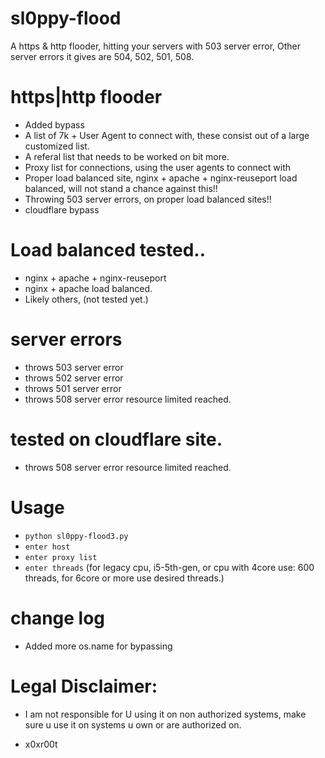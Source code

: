 # sl0ppy-flood
A https & http flooder, hitting your servers with 503 server error, Other server errors it gives are 504, 502, 501, 508.

# https|http flooder
* Added bypass
* A list of 7k + User Agent to connect with, these consist out of a large customized list. 
* A referal list that needs to be worked on bit more. 
* Proxy list for connections, using the user agents to connect with 
* Proper load balanced site, nginx + apache + nginx-reuseport load balanced, will not stand a chance against this!!
* Throwing 503 server errors, on proper load balanced sites!!
* cloudflare bypass 

# Load balanced tested..
* nginx + apache + nginx-reuseport
* nginx + apache load balanced.
* Likely others, (not tested yet.)

# server errors 
* throws 503 server error
* throws 502 server error 
* throws 501 server error 
* throws 508 server error resource limited reached. 

# tested on cloudflare site.
* throws 508 server error resource limited reached. 



# Usage 
* `python sl0ppy-flood3.py`
* `enter host`
* `enter proxy list`
* `enter threads` (for legacy cpu, i5-5th-gen, or cpu with 4core use: 600 threads, for 6core or more use desired threads.)

# change log 
* Added more os.name for bypassing 



# Legal Disclaimer: 
* I am not responsible for U using it on non authorized systems, make sure u use it on systems u own or are authorized on. 

* x0xr00t 
